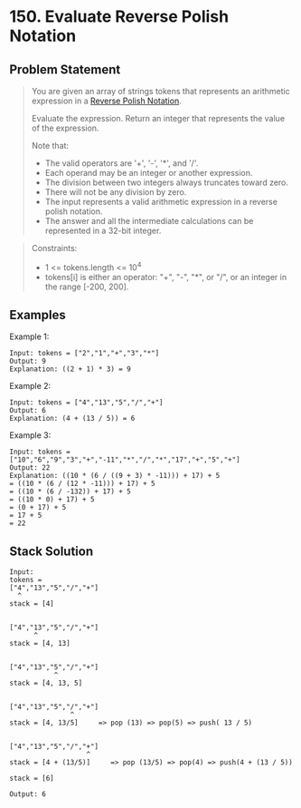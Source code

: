 # 150. Evaluate Reverse Polish Notation

## Problem Statement

> You are given an array of strings tokens that represents an arithmetic expression in a [Reverse Polish Notation](https://en.wikipedia.org/wiki/Reverse_Polish_notation).
>
> Evaluate the expression. Return an integer that represents the value of the expression.
>
> Note that:
>
> - The valid operators are '+', '-', '\*', and '/'.
> - Each operand may be an integer or another expression.
> - The division between two integers always truncates toward zero.
> - There will not be any division by zero.
> - The input represents a valid arithmetic expression in a reverse polish notation.
> - The answer and all the intermediate calculations can be represented in a 32-bit integer.

> Constraints:
>
> - 1 <= tokens.length <= 10<sup>4</sup>
> - tokens[i] is either an operator: "+", "-", "\*", or "/", or an integer in the range [-200, 200].

## Examples

Example 1:

```
Input: tokens = ["2","1","+","3","*"]
Output: 9
Explanation: ((2 + 1) * 3) = 9
```

Example 2:

```
Input: tokens = ["4","13","5","/","+"]
Output: 6
Explanation: (4 + (13 / 5)) = 6
```

Example 3:

```
Input: tokens = ["10","6","9","3","+","-11","*","/","*","17","+","5","+"]
Output: 22
Explanation: ((10 * (6 / ((9 + 3) * -11))) + 17) + 5
= ((10 * (6 / (12 * -11))) + 17) + 5
= ((10 * (6 / -132)) + 17) + 5
= ((10 * 0) + 17) + 5
= (0 + 17) + 5
= 17 + 5
= 22
```

## Stack Solution

```
Input:
tokens =
["4","13","5","/","+"]
  ^
stack = [4]


["4","13","5","/","+"]
      ^
stack = [4, 13]


["4","13","5","/","+"]
           ^
stack = [4, 13, 5]


["4","13","5","/","+"]
               ^
stack = [4, 13/5]     => pop (13) => pop(5) => push( 13 / 5)


["4","13","5","/","+"]
                   ^
stack = [4 + (13/5)]     => pop (13/5) => pop(4) => push(4 + (13 / 5))

stack = [6]

Output: 6
```
